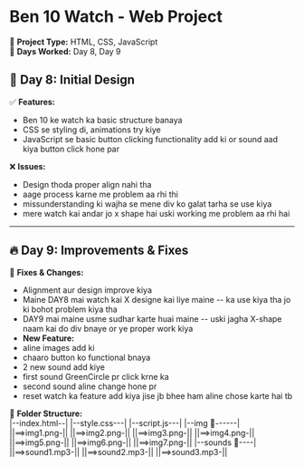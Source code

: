 # Ben 10 Watch - Web Project  

🎨 **Project Type:** HTML, CSS, JavaScript  
📅 **Days Worked:** Day 8, Day 9  

## 🌟 Day 8: Initial Design  
✅ **Features:**  
- Ben 10 ke watch ka basic structure banaya  
- CSS se styling di, animations try kiye  
- JavaScript se basic button clicking functionality add ki or sound aad kiya button click hone par 

❌ **Issues:**  
- Design thoda proper align nahi tha  
- aage process karne me problem aa rhi thi 
- missunderstanding ki wajha se mene div ko galat tarha se use kiya
- mere watch kai andar jo x shape hai uski working me problem aa rhi hai 

---

## 🔥 Day 9: Improvements & Fixes  
🔧 **Fixes & Changes:**  
- Alignment aur design improve kiya  
- Maine DAY8 mai watch kai X designe kai liye maine -- ka use kiya tha jo ki bohot problem kiya tha
- DAY9 mai maine usme sudhar karte huai maine -- uski jagha X-shape naam kai do div bnaye or ye proper work kiya
- **New Feature:**
- aline images add ki   
- chaaro button ko functional bnaya 
- 2 new sound add kiye
- first sound GreenCircle pr click krne ka
- second sound aline change hone pr
- reset watch ka feature add kiya jise jb bhee ham aline chose karte hai tb 

📂 **Folder Structure:**  
|--index.html--|
|--style.css---|
|--script.js---|
|--img 📂------|
||==>img1.png-||
||==>img2.png-||
||==>img3.png-||
||==>img4.png-||
||==>img5.png-||
||==>img6.png-||
||==>img7.png-||
|--sounds 📂----|
||==>sound1.mp3-||
||==>sound2.mp3-||
||==>sound3.mp3-||
